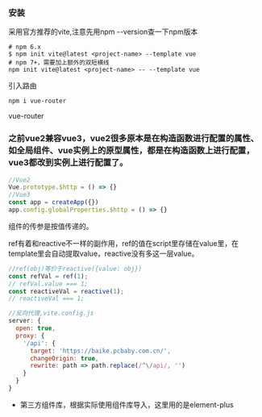### 安装
采用官方推荐的vite,注意先用npm --version查一下npm版本
``` shell
# npm 6.x
$ npm init vite@latest <project-name> --template vue
# npm 7+，需要加上额外的双短横线
npm init vite@latest <project-name> -- --template vue
```
引入路由
```
npm i vue-router
```
vue-router
### 之前vue2兼容vue3，vue2很多原本是在构造函数进行配置的属性、如全局组件、vue实例上的原型属性，都是在构造函数上进行配置，vue3都改到实例上进行配置了。
```js
//Vue2
Vue.prototype.$http = () => {}
//Vue3
const app = createApp({})
app.config.globalProperties.$http = () => {}
```

组件的传参是按值传递的。

ref有着和reactive不一样的副作用，ref的值在script里存储在value里，在template里会自动提取value，reactive没有多这一层value。
```js
//ref(obj)等价于reactive({value: obj})
const refVal = ref(1);
// refVal.value === 1;
const reactiveVal = reactive(1);
// reactiveVal === 1;
```

```js
//反向代理,vite.config.js
server: {
  open: true,
  proxy: {
    '/api': {
      target: 'https://baike.pcbaby.com.cn/',
      changeOrigin: true,
      rewrite: path => path.replace(/^\/api/, '')
    }
  }
}

```

- 第三方组件库，根据实际使用组件库导入，这里用的是element-plus